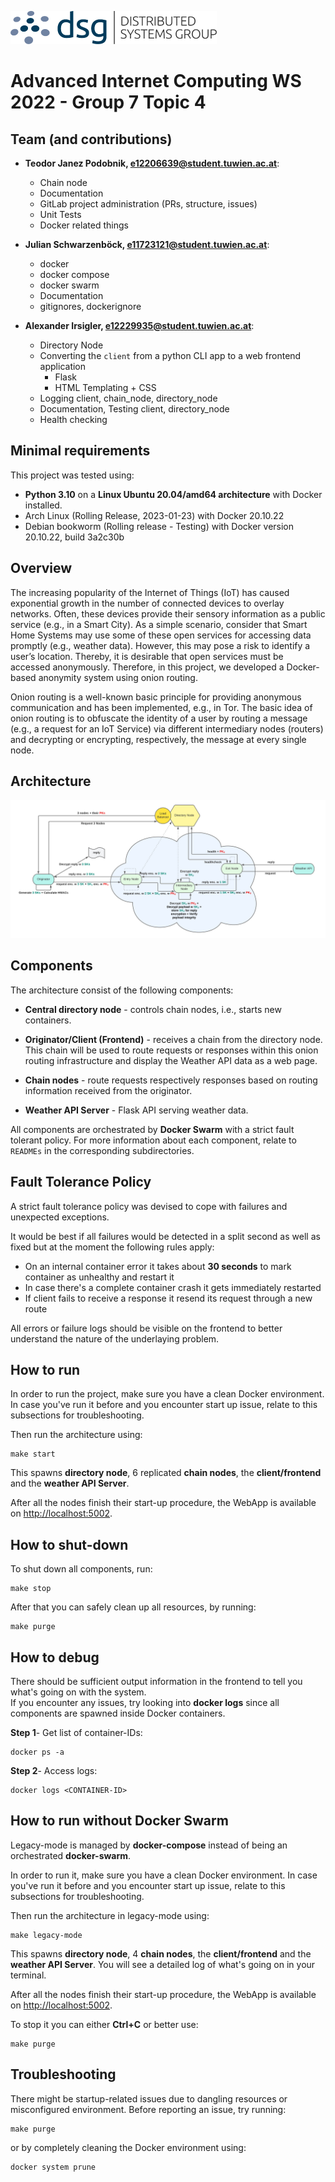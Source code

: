 ![DSG](./assets/dsg_logo.png)

# Advanced Internet Computing WS 2022 - Group 7 Topic 4

## Team (and contributions)

- **Teodor Janez Podobnik, e12206639@student.tuwien.ac.at**:
    - Chain node 
    - Documentation
    - GitLab project administration (PRs, structure, issues)
    - Unit Tests
    - Docker related things

- **Julian Schwarzenböck, e11723121@student.tuwien.ac.at**:
    - docker
    - docker compose
    - docker swarm
    - Documentation
    - gitignores, dockerignore

- **Alexander Irsigler, e12229935@student.tuwien.ac.at**:
    - Directory Node
    - Converting the `client` from a python CLI app to a web frontend application
        - Flask
        - HTML Templating + CSS
    - Logging client, chain_node, directory_node
    - Documentation, Testing client, directory_node
    - Health checking


## Minimal requirements

This project was tested using:

- **Python 3.10** on a **Linux Ubuntu 20.04/amd64 architecture** with Docker installed.   
- Arch Linux (Rolling Release, 2023-01-23) with Docker 20.10.22  
- Debian bookworm (Rolling release - Testing) with Docker version 20.10.22, build 3a2c30b

## Overview

The increasing popularity of the Internet of Things (IoT) has caused exponential growth in the number of connected devices to overlay networks. Often, these devices provide their sensory information as a public service (e.g., in a Smart City). As a simple scenario, consider that Smart Home Systems may use some of these open services for accessing data promptly (e.g., weather data). However, this may pose a risk to identify a user’s location. Thereby, it is desirable that open services must be accessed anonymously. Therefore, in this project, we developed a Docker-based anonymity system using onion routing. 

Onion routing is a well-known basic principle for providing anonymous communication and has been implemented, e.g., in Tor. The basic idea of onion routing is to obfuscate the identity of a user by routing a message (e.g., a request for an IoT Service) via different intermediary nodes (routers) and decrypting or encrypting, respectively, the message at every single node.


## Architecture

![architecture](./assets/arch.png)


## Components

The architecture consist of the following components:

- **Central directory node** - controls chain nodes, i.e., starts new containers.

- **Originator/Client (Frontend)** - receives a chain from the directory node. This chain will be used to route requests or responses within this onion routing infrastructure and display the Weather API data as a web page.

- **Chain nodes** - route requests respectively responses based on routing information received from the originator.

- **Weather API Server** - Flask API serving weather data.

All components are orchestrated by **Docker Swarm** with a strict fault tolerant policy. For more information about each component, relate to `READMEs` in the corresponding subdirectories.


## Fault Tolerance Policy

A strict fault tolerance policy was devised to cope with failures and unexpected exceptions. 

It would be best if all failures would be detected in a split second as well as fixed but at the moment the following rules apply:
- On an internal container error it takes about **30 seconds** to mark container as unhealthy and restart it
- In case there's a complete container crash it gets immediately restarted
- If client fails to receive a response it resend its request through a new route

All errors or failure logs should be visible on the frontend to better understand the nature of the underlaying problem. 


## How to run

In order to run the project, make sure you have a clean Docker environment. In case you've run it before and you encounter start up issue, relate to this subsections for troubleshooting.

Then run the architecture using:

	make start

This spawns **directory node**, 6 replicated **chain nodes**, the **client/frontend** and the **weather API Server**. 

After all the nodes finish their start-up procedure, the WebApp is available on <http://localhost:5002>.


## How to shut-down

To shut down all components, run:

    make stop

After that you can safely clean up all resources, by running:

    make purge


## How to debug

There should be sufficient output information in the frontend to tell you what's going on with the system.  
If you encounter any issues, try looking into **docker logs** since all components are spawned inside Docker containers.

**Step 1**- Get list of container-IDs:

    docker ps -a

**Step 2**- Access logs:

    docker logs <CONTAINER-ID>


## How to run without Docker Swarm

Legacy-mode is managed by **docker-compose** instead of being an orchestrated **docker-swarm**.

In order to run it, make sure you have a clean Docker environment. In case you've run it before and you encounter start up issue, relate to this subsections for troubleshooting.

Then run the architecture in legacy-mode using:

    make legacy-mode

This spawns **directory node**, 4 **chain nodes**, the **client/frontend** and the **weather API Server**.
You will see a detailed log of what's going on in your terminal.

After all the nodes finish their start-up procedure, the WebApp is available on <http://localhost:5002>.

To stop it you can either **Ctrl+C** or better use:

	make purge


## Troubleshooting

There might be startup-related issues due to dangling resources or misconfigured environment. Before reporting an issue, try running:

	make purge

or by completely cleaning the Docker environment using:

    docker system prune


